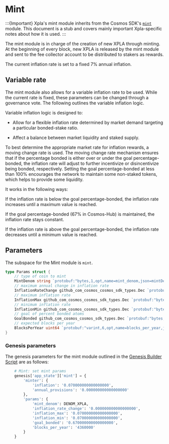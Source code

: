 # Mint

:::{Important}
Xpla's mint module inherits from the Cosmos SDK's [`mint`](https://docs.cosmos.network/master/modules/mint/) module. This document is a stub and covers mainly important Xpla-specific notes about how it is used.
:::

The mint module is in charge of the creation of new XPLA through minting. At the beginning of every block, new XPLA is released by the mint module and sent to the fee collector account to be distributed to stakers as rewards. 

The current inflation rate is set to a fixed 7% annual inflation.

## Variable rate

The mint module also allows for a variable inflation rate to be used. While the current rate is fixed, these parameters can be changed through a governance vote. The following outlines the variable inflation logic. 

Variable inflation logic is designed to: 
- Allow for a flexible inflation rate determined by market demand targeting a particular bonded-stake ratio.

- Affect a balance between market liquidity and staked supply.

To best determine the appropriate market rate for inflation rewards, a moving change rate is used. The moving change rate mechanism ensures that if the percentage bonded is either over or under the goal percentage-bonded, the inflation rate will adjust to further incentivize or disincentivize being bonded, respectively. Setting the goal percentage-bonded at less than 100% encourages the network to maintain some non-staked tokens, which helps to provide some liquidity.

It works in the following ways:

If the inflation rate is below the goal percentage-bonded, the inflation rate increases until a maximum value is reached.

If the goal percentage-bonded (67% in Cosmos-Hub) is maintained, the inflation rate stays constant.

If the inflation rate is above the goal percentage-bonded, the inflation rate decreases until a minimum value is reached.

## Parameters

The subspace for the Mint module is `mint`.

```go
type Params struct {
	// type of coin to mint
	MintDenom string `protobuf:"bytes,1,opt,name=mint_denom,json=mintDenom,proto3" json:"mint_denom,omitempty"`
	// maximum annual change in inflation rate
	InflationRateChange github_com_cosmos_cosmos_sdk_types.Dec `protobuf:"bytes,2,opt,name=inflation_rate_change,json=inflationRateChange,proto3,customtype=github.com/cosmos/cosmos-sdk/types.Dec" json:"inflation_rate_change" yaml:"inflation_rate_change"`
	// maximum inflation rate
	InflationMax github_com_cosmos_cosmos_sdk_types.Dec `protobuf:"bytes,3,opt,name=inflation_max,json=inflationMax,proto3,customtype=github.com/cosmos/cosmos-sdk/types.Dec" json:"inflation_max" yaml:"inflation_max"`
	// minimum inflation rate
	InflationMin github_com_cosmos_cosmos_sdk_types.Dec `protobuf:"bytes,4,opt,name=inflation_min,json=inflationMin,proto3,customtype=github.com/cosmos/cosmos-sdk/types.Dec" json:"inflation_min" yaml:"inflation_min"`
	// goal of percent bonded atoms
	GoalBonded github_com_cosmos_cosmos_sdk_types.Dec `protobuf:"bytes,5,opt,name=goal_bonded,json=goalBonded,proto3,customtype=github.com/cosmos/cosmos-sdk/types.Dec" json:"goal_bonded" yaml:"goal_bonded"`
	// expected blocks per year
	BlocksPerYear uint64 `protobuf:"varint,6,opt,name=blocks_per_year,json=blocksPerYear,proto3" json:"blocks_per_year,omitempty" yaml:"blocks_per_year"`
}
```
### Genesis parameters

The genesis parameters for the mint module outlined in the [Genesis Builder Script](https://github.com/c2xdev/genesis-tools/blob/main/src/genesis_builder.py#L112) are as follows:

```py
    # Mint: set mint params
    genesis['app_state']['mint'] = {
        'minter': {
            'inflation': '0.070000000000000000',
            'annual_provisions': '0.000000000000000000'
        },
        'params': {
            'mint_denom': DENOM_XPLA,
            'inflation_rate_change': '0.000000000000000000',
            'inflation_max': '0.070000000000000000',
            'inflation_min': '0.070000000000000000',
            'goal_bonded': '0.670000000000000000',
            'blocks_per_year': '4360000'
        }
    }
```
